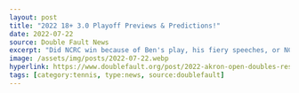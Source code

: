 ```yaml
---
layout: post
title: "2022 18+ 3.0 Playoff Previews & Predictions!"
date: 2022-07-22
source: Double Fault News
excerpt: "Did NCRC win because of Ben's play, his fiery speeches, or NCRC's posh club atmosphere?  YES!"
image: /assets/img/posts/2022-07-22.webp
hyperlink: https://www.doublefault.org/post/2022-akron-open-doubles-results
tags: [category:tennis, type:news, source:doublefault]
---
```

